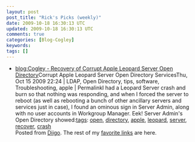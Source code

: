 ```yaml
---           
layout: post
post_title: "Rick's Picks (weekly)"
date: 2009-10-18 16:30:13 UTC
updated: 2009-10-18 16:30:13 UTC
comments: true
categories: [Blog-Cogley]
keywords: 
tags: []
---
```

 
- [blog:Cogley - Recovery of Corrupt Apple Leopard Server Open Directory](http://rick.cogley.info/blog/index.php?id=237991957750163395)Corrupt Apple Leopard Server Open Directory ServicesThu, Oct 15 2009 22:24 | LDAP, Open Directory, tips, software, Troubleshooting, apple | PermalinkI had a Leopard Server crash and burn so that nothing was responding, and when I forced the server to reboot (as well as rebooting a bunch of other ancillary servers and services just in case), I found an ominous sign in Server Admin, along with no user accounts in Workgroup Manager. Eek! Server Admin's Open Directory showed:[tags](http://www.diigo.com/cloud/rickcogley): [open](http://www.diigo.com/user/rickcogley/open), [directory](http://www.diigo.com/user/rickcogley/directory), [apple](http://www.diigo.com/user/rickcogley/apple), [leopard](http://www.diigo.com/user/rickcogley/leopard), [server](http://www.diigo.com/user/rickcogley/server), [recover](http://www.diigo.com/user/rickcogley/recover), [crash](http://www.diigo.com/user/rickcogley/crash)
<br />Posted from [Diigo](http://www.diigo.com). The rest of my [favorite links](http://www.diigo.com/user/rickcogley) are here.
